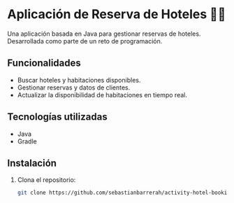 
# Aplicación de Reserva de Hoteles 🏨✨

Una aplicación basada en Java para gestionar reservas de hoteles. Desarrollada como parte de un reto de programación.

## Funcionalidades
- Buscar hoteles y habitaciones disponibles.
- Gestionar reservas y datos de clientes.
- Actualizar la disponibilidad de habitaciones en tiempo real.

## Tecnologías utilizadas
- Java
- Gradle

## Instalación
1. Clona el repositorio:
   ```bash
   git clone https://github.com/sebastianbarrerah/activity-hotel-booking/tree/development
